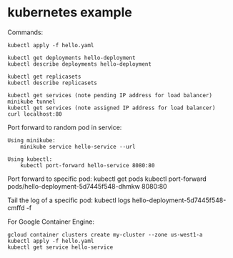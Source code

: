 # kubernetes example

Commands:

    kubectl apply -f hello.yaml

    kubectl get deployments hello-deployment
    kubectl describe deployments hello-deployment

    kubectl get replicasets
    kubectl describe replicasets

    kubectl get services (note pending IP address for load balancer)
    minikube tunnel
    kubectl get services (note assigned IP address for load balancer)
    curl localhost:80


Port forward to random pod in service:

    Using minikube:
        minikube service hello-service --url

    Using kubectl:
        kubectl port-forward hello-service 8080:80

Port forward to specific pod:
    kubectl get pods
    kubectl port-forward pods/hello-deployment-5d7445f548-dhmkw 8080:80

Tail the log of a specific pod:
    kubectl logs hello-deployment-5d7445f548-cmffd -f

For Google Container Engine:

    gcloud container clusters create my-cluster --zone us-west1-a
    kubectl apply -f hello.yaml
    kubectl get service hello-service




